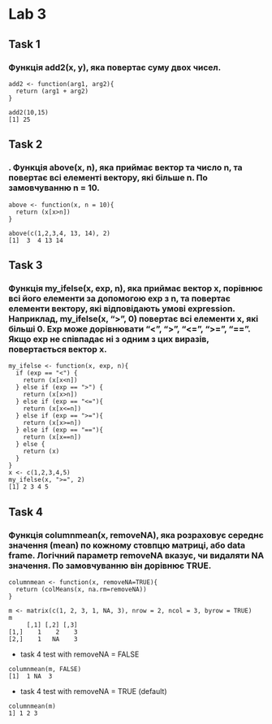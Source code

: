 <!-- Лабораторна робота № 3
В лабораторній роботі необхідно написати наступні функції на мові R та вивести
результат роботи цих функцій на довільних даних:
1. Функція add2(x, y), яка повертає суму двох чисел.
2. Функція above(x, n), яка приймає вектор та число n, та повертає всі
елементі вектору, які більше n. По замовчуванню n = 10.
3. Функція my_ifelse(x, exp, n), яка приймає вектор x, порівнює всі його
елементи за допомогою exp з n, та повертає елементи вектору, які
відповідають умові expression. Наприклад, my_ifelse(x, “>”, 0) повертає всі
елементи x, які більші 0. Exp може дорівнювати “<”, “>”, “<=”, “>=”, “==”.
Якщо exp не співпадає ні з одним з цих виразів, повертається вектор x.
4. Функція columnmean(x, removeNA), яка розраховує середнє значення
(mean) по кожному стовпцю матриці, або data frame. Логічний параметр
removeNA вказує, чи видаляти NA значення. По замовчуванню він
дорівнює TRUE. -->
# Lab 3
## Task 1
###  Функція add2(x, y), яка повертає суму двох чисел.
```{r}
add2 <- function(arg1, arg2){
  return (arg1 + arg2)
}

add2(10,15)
[1] 25
```

## Task 2
###  . Функція above(x, n), яка приймає вектор та число n, та повертає всі елементі вектору, які більше n. По замовчуванню n = 10.
```{r}
above <- function(x, n = 10){
  return (x[x>n])
}

above(c(1,2,3,4, 13, 14), 2)
[1]  3  4 13 14
```

## Task 3
###  Функція my_ifelse(x, exp, n), яка приймає вектор x, порівнює всі його елементи за допомогою exp з n, та повертає елементи вектору, які відповідають умові expression. Наприклад, my_ifelse(x, “>”, 0) повертає всі елементи x, які більші 0. Exp може дорівнювати “<”, “>”, “<=”, “>=”, “==”. Якщо exp не співпадає ні з одним з цих виразів, повертається вектор x. 
```{r}
my_ifelse <- function(x, exp, n){
  if (exp == "<") {
    return (x[x<n])
  } else if (exp == ">") {
    return (x[x>n])
  } else if (exp == "<="){
    return (x[x<=n])
  } else if (exp == ">="){
    return (x[x>=n])
  } else if (exp == "=="){
    return (x[x==n])
  } else {
    return (x) 
  }
}
x <- c(1,2,3,4,5)
my_ifelse(x, ">=", 2)
[1] 2 3 4 5
```

## Task 4
### Функція columnmean(x, removeNA), яка розраховує середнє значення (mean) по кожному стовпцю матриці, або data frame. Логічний параметр removeNA вказує, чи видаляти NA значення. По замовчуванню він дорівнює TRUE. 
```{r}
columnmean <- function(x, removeNA=TRUE){
  return (colMeans(x, na.rm=removeNA))
}

m <- matrix(c(1, 2, 3, 1, NA, 3), nrow = 2, ncol = 3, byrow = TRUE)
m
     [,1] [,2] [,3]
[1,]    1    2    3
[2,]    1   NA    3
```


*  task 4 test with removeNA = FALSE
```{r}
columnmean(m, FALSE)
[1]  1 NA  3
```

* task 4 test with removeNA = TRUE (default)
```{r}
columnmean(m)
1] 1 2 3
```
